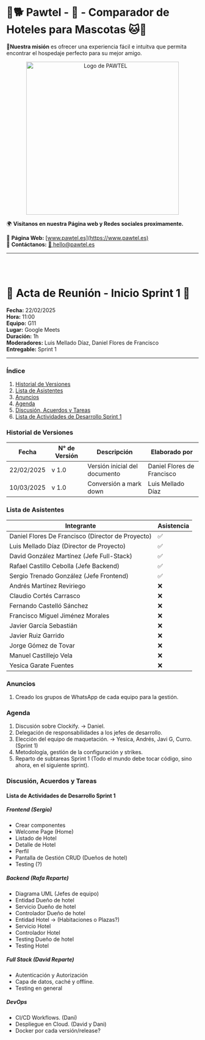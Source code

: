 # 🐾🐕 Pawtel - 🏨 - Comparador de Hoteles para Mascotas 🐱🐾 
**🎯Nuestra misión** es ofrecer una experiencia fácil e intuitva que permita encontrar el hospedaje perfecto para su mejor amigo.

<p align="center">
  <img src="https://github.com/LuisMelladoDiaz/Pawtel-ComparadorDeHotelesParaMascotas/blob/task/personalizar_md/frontend/src/assets/pawtel.jpg?raw=true" alt="Logo de PAWTEL" width="400">
</p>

🌍 **Visítanos en nuestra Página web y Redes sociales proximamente.**

📌 **Página Web:** [www.pawtel.es](https://www.pawtel.es)   
📩 **Contáctanos:** [📧 hello@pawtel.es](mailto:chello@pawtel.es)  

---

<br><br>


# 📑 **Acta de Reunión - Inicio Sprint 1** 🚀

**Fecha:** 22/02/2025  
**Hora:** 11:00  
**Equipo:** G11  
**Lugar:** Google Meets  
**Duración:** 1h  
**Moderadores:** Luis Mellado Díaz, Daniel Flores de Francisco  
**Entregable:** Sprint 1

---

### Índice
1. [Historial de Versiones](#historial-de-versiones)
2. [Lista de Asistentes](#lista-de-asistentes)
3. [Anuncios](#anuncios)
4. [Agenda](#agenda)
5. [Discusión, Acuerdos y Tareas](#discusión-acuerdos-y-tareas)
6. [Lista de Actividades de Desarrollo Sprint 1](#lista-de-actividades-de-desarrollo-sprint-1)

### Historial de Versiones
| Fecha       | N° de Versión | Descripción               | Elaborado por           |
|-------------|---------------|---------------------------|-------------------------|
| 22/02/2025  | v 1.0         | Versión inicial del documento | Daniel Flores de Francisco |
| 10/03/2025  | v 1.0         | Conversión a mark down| Luis Mellado Díaz |


### Lista de Asistentes
| Integrante                                | Asistencia |
|-------------------------------------------|------------|
| Daniel Flores De Francisco (Director de Proyecto) | ✅         |
| Luis Mellado Díaz (Director de Proyecto)  | ✅         |
| David González Martínez (Jefe Full-Stack) | ✅         |
| Rafael Castillo Cebolla (Jefe Backend)    | ✅         |
| Sergio Trenado González (Jefe Frontend)   | ✅         |
| Andrés Martínez Reviriego                 | ❌         |
| Claudio Cortés Carrasco                   | ❌         |
| Fernando Castelló Sánchez                 | ❌         |
| Francisco Miguel Jiménez Morales          | ❌         |
| Javier García Sebastián                   | ❌         |
| Javier Ruiz Garrido                       | ❌         |
| Jorge Gómez de Tovar                      | ❌         |
| Manuel Castillejo Vela                    | ❌         |
| Yesica Garate Fuentes                     | ❌         |

### Anuncios
1. Creado los grupos de WhatsApp de cada equipo para la gestión.

### Agenda
1. Discusión sobre Clockify. → Daniel.
2. Delegación de responsabilidades a los jefes de desarrollo.
3. Elección del equipo de maquetación. → Yesica, Andrés, Javi G, Curro. (Sprint 1)
4. Metodología, gestión de la configuración y strikes.
5. Reparto de subtareas Sprint 1 (Todo el mundo debe tocar código, sino ahora, en el siguiente sprint).

### Discusión, Acuerdos y Tareas
#### Lista de Actividades de Desarrollo Sprint 1
##### Frontend (Sergio)
- Crear componentes
- Welcome Page (Home)
- Listado de Hotel
- Detalle de Hotel
- Perfil
- Pantalla de Gestión CRUD (Dueños de hotel)
- Testing (?)

##### Backend (Rafa Reparte)
- Diagrama UML (Jefes de equipo)
- Entidad Dueño de hotel
- Servicio Dueño de hotel
- Controlador Dueño de hotel
- Entidad Hotel → (Habitaciones o Plazas?)
- Servicio Hotel
- Controlador Hotel
- Testing Dueño de hotel
- Testing Hotel

##### Full Stack (David Reparte)
- Autenticación y Autorización
- Capa de datos, caché y offline.
- Testing en general

##### DevOps
- CI/CD Workflows. (Dani)
- Despliegue en Cloud. (David y Dani)
- Docker por cada versión/release?
